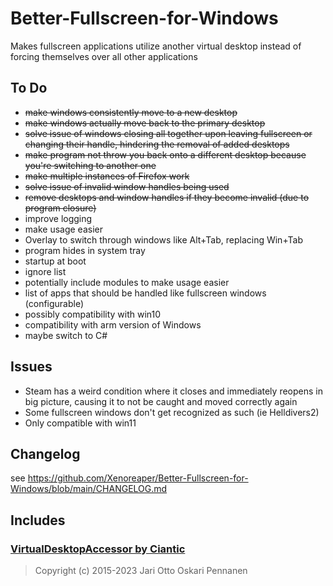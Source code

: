 # Better-Fullscreen-for-Windows
Makes fullscreen applications utilize another virtual desktop instead of forcing themselves over all other applications

## To Do
- ~~make windows consistently move to a new desktop~~
- ~~make windows actually move back to the primary desktop~~
- ~~solve issue of windows closing all together upon leaving fullscreen or changing their handle, hindering the removal of added desktops~~
- ~~make program not throw you back onto a different desktop because you're switching to another one~~
- ~~make multiple instances of Firefox work~~
- ~~solve issue of invalid window handles being used~~
- ~~remove desktops and window handles if they become invalid (due to program closure)~~
- improve logging
- make usage easier
- Overlay to switch through windows like Alt+Tab, replacing Win+Tab
- program hides in system tray
- startup at boot
- ignore list
- potentially include modules to make usage easier
- list of apps that should be handled like fullscreen windows (configurable)
- possibly compatibility with win10
- compatibility with arm version of Windows
- maybe switch to C#

## Issues
- Steam has a weird condition where it closes and immediately reopens in big picture, causing it to not be caught and moved correctly again
- Some fullscreen windows don't get recognized as such (ie Helldivers2)
- Only compatible with win11

## Changelog
see https://github.com/Xenoreaper/Better-Fullscreen-for-Windows/blob/main/CHANGELOG.md

## Includes
### [VirtualDesktopAccessor by Ciantic](https://github.com/Ciantic/VirtualDesktopAccessor)
> Copyright (c) 2015-2023 Jari Otto Oskari Pennanen
